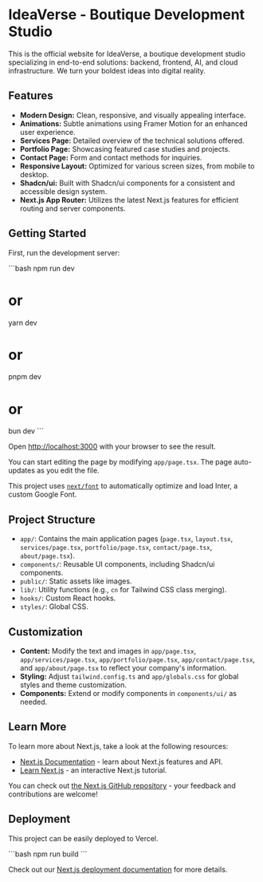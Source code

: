 # IdeaVerse - Boutique Development Studio

This is the official website for IdeaVerse, a boutique development studio specializing in end-to-end solutions: backend, frontend, AI, and cloud infrastructure. We turn your boldest ideas into digital reality.

## Features

- **Modern Design:** Clean, responsive, and visually appealing interface.
- **Animations:** Subtle animations using Framer Motion for an enhanced user experience.
- **Services Page:** Detailed overview of the technical solutions offered.
- **Portfolio Page:** Showcasing featured case studies and projects.
- **Contact Page:** Form and contact methods for inquiries.
- **Responsive Layout:** Optimized for various screen sizes, from mobile to desktop.
- **Shadcn/ui:** Built with Shadcn/ui components for a consistent and accessible design system.
- **Next.js App Router:** Utilizes the latest Next.js features for efficient routing and server components.

## Getting Started

First, run the development server:

\`\`\`bash
npm run dev
# or
yarn dev
# or
pnpm dev
# or
bun dev
\`\`\`

Open [http://localhost:3000](http://localhost:3000) with your browser to see the result.

You can start editing the page by modifying `app/page.tsx`. The page auto-updates as you edit the file.

This project uses [`next/font`](https://nextjs.org/docs/basic-features/font-optimization) to automatically optimize and load Inter, a custom Google Font.

## Project Structure

-   `app/`: Contains the main application pages (`page.tsx`, `layout.tsx`, `services/page.tsx`, `portfolio/page.tsx`, `contact/page.tsx`, `about/page.tsx`).
-   `components/`: Reusable UI components, including Shadcn/ui components.
-   `public/`: Static assets like images.
-   `lib/`: Utility functions (e.g., `cn` for Tailwind CSS class merging).
-   `hooks/`: Custom React hooks.
-   `styles/`: Global CSS.

## Customization

-   **Content:** Modify the text and images in `app/page.tsx`, `app/services/page.tsx`, `app/portfolio/page.tsx`, `app/contact/page.tsx`, and `app/about/page.tsx` to reflect your company's information.
-   **Styling:** Adjust `tailwind.config.ts` and `app/globals.css` for global styles and theme customization.
-   **Components:** Extend or modify components in `components/ui/` as needed.

## Learn More

To learn more about Next.js, take a look at the following resources:

- [Next.js Documentation](https://nextjs.org/docs) - learn about Next.js features and API.
- [Learn Next.js](https://nextjs.org/learn) - an interactive Next.js tutorial.

You can check out [the Next.js GitHub repository](https://github.com/vercel/next.js/) - your feedback and contributions are welcome!

## Deployment

This project can be easily deployed to Vercel.

\`\`\`bash
npm run build
\`\`\`

Check out our [Next.js deployment documentation](https://nextjs.org/docs/deployment) for more details.

